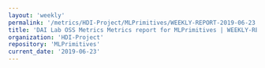 ```yaml
---
layout: 'weekly'
permalink: '/metrics/HDI-Project/MLPrimitives/WEEKLY-REPORT-2019-06-23'
title: 'DAI Lab OSS Metrics Metrics report for MLPrimitives | WEEKLY-REPORT-2019-06-23'
organization: 'HDI-Project'
repository: 'MLPrimitives'
current_date: '2019-06-23'
---
```


